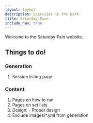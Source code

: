 ```yaml
---
layout: layout
description: Exercises in the park
title: Saturday Pain
include_nav: true
---
```


Welcome to the Saturday Pain website.

## Things to do!

### Generation

1. Session listing page

### Content

1. Pages on how to run
1. Pages on set lists
1. Design! - Proper design
1. Exclude images/*.yml from generation
